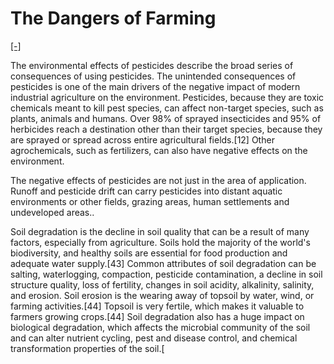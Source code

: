 # The Dangers of Farming

[[-]](https://en.wikipedia.org/wiki/Environmental_impact_of_agriculture)

The environmental effects of pesticides describe the broad series of
consequences of using pesticides. The unintended consequences of
pesticides is one of the main drivers of the negative impact of modern
industrial agriculture on the environment. Pesticides, because they
are toxic chemicals meant to kill pest species, can affect non-target
species, such as plants, animals and humans. Over 98% of sprayed
insecticides and 95% of herbicides reach a destination other than
their target species, because they are sprayed or spread across entire
agricultural fields.[12] Other agrochemicals, such as fertilizers, can
also have negative effects on the environment.

The negative effects of pesticides are not just in the area of
application. Runoff and pesticide drift can carry pesticides into
distant aquatic environments or other fields, grazing areas, human
settlements and undeveloped areas..

Soil degradation is the decline in soil quality that can be a result
of many factors, especially from agriculture. Soils hold the majority
of the world's biodiversity, and healthy soils are essential for food
production and adequate water supply.[43] Common attributes of soil
degradation can be salting, waterlogging, compaction, pesticide
contamination, a decline in soil structure quality, loss of fertility,
changes in soil acidity, alkalinity, salinity, and erosion. Soil
erosion is the wearing away of topsoil by water, wind, or farming
activities.[44] Topsoil is very fertile, which makes it valuable to
farmers growing crops.[44] Soil degradation also has a huge impact on
biological degradation, which affects the microbial community of the
soil and can alter nutrient cycling, pest and disease control, and
chemical transformation properties of the soil.[

